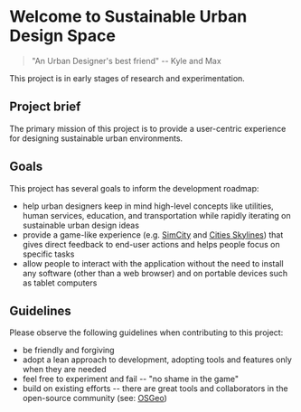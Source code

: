 # Welcome to Sustainable Urban Design Space

> "An Urban Designer's best friend" -- Kyle and Max

This project is in early stages of research and experimentation.

## Project brief
The primary mission of this project is to provide a user-centric experience for designing sustainable urban environments.

## Goals
This project has several goals to inform the development roadmap:

- help urban designers keep in mind high-level concepts like utilities, human services, education, and transportation while rapidly iterating on sustainable urban design ideas
- provide a game-like experience (e.g. [SimCity](https://github.com/SimHacker/micropolis) and [Cities Skylines](https://en.wikipedia.org/wiki/Cities:_Skylines)) that gives direct feedback to end-user actions and helps people focus on specific tasks
- allow people to interact with the application without the need to install any software (other than a web browser) and on portable devices such as tablet computers

## Guidelines
Please observe the following guidelines when contributing to this project:

- be friendly and forgiving
- adopt a lean approach to development, adopting tools and features only when they are needed
- feel free to experiment and fail -- "no shame in the game"
- build on existing efforts -- there are great tools and collaborators in the open-source community (see: [OSGeo](https://www.osgeo.org/))
